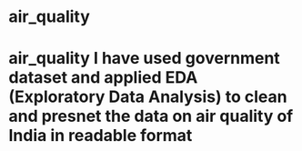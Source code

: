 # air_quality
# air_quality I have used government dataset and applied EDA (Exploratory Data Analysis) to clean and presnet the data on air quality of India in readable format
